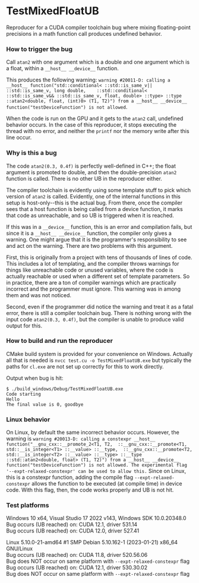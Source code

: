 # TestMixedFloatUB

Reproducer for a CUDA compiler toolchain bug where mixing floating-point precisions in a math function call produces undefined behavior.

### How to trigger the bug

Call `atan2` with one argument which is a double and one argument which is a float, within a `__host__ __device__` function.

This produces the following warning: `warning #20011-D: calling a __host__ function("std::conditional< ::std::is_same_v|| ::std::is_same_v, long double,    ::std::conditional< ::std::is_same_v&& ::std::is_same_v, float, double> ::type> ::type  ::atan2<double, float, (int)0> (T1, T2)") from a __host__ __device__ function("testDeviceFunction") is not allowed`.

When the code is run on the GPU and it gets to the `atan2` call, undefined behavior occurs. In the case of this reproducer, it stops executing the thread with no error, and neither the `printf` nor the memory write after this line occur.

### Why is this a bug

The code `atan2(0.3, 0.4f)` is perfectly well-defined in C++; the float argument is promoted to double, and then the double-precision `atan2` function is called. There is no other UB in the reproducer either.

The compiler toolchain is evidently using some template stuff to pick which version of `atan2` is called. Evidently, one of the internal functions in this setup is host-only--this is the actual bug. From there, once the compiler sees that a host function is being called from a device function, it marks that code as unreachable, and so UB is triggered when it is reached.

If this was in a `__device__` function, this is an error and compilation fails, but since it is a `__host__ __device__` function, the compiler only gives a warning. One might argue that it is the programmer's responsibility to see and act on the warning. There are two problems with this argument.

First, this is originally from a project with tens of thousands of lines of code. This includes a lot of templating, and the compiler throws warnings for things like unreachable code or unused variables, where the code is actually reachable or used when a different set of template parameters. So in practice, there are a ton of compiler warnings which are practically incorrect and the programmer must ignore. This warning was in among them and was not noticed.

Second, even if the programmer did notice the warning and treat it as a fatal error, there is still a compiler toolchain bug. There is nothing wrong with the input code `atan2(0.3, 0.4f)`, but the compiler is unable to produce valid output for this.

### How to build and run the reproducer

CMake build system is provided for your convenience on Windows. Actually all that is needed is `nvcc test.cu -o TestMixedFloatUB.exe` but typically the paths for `cl.exe` are not set up correctly for this to work directly.

Output when bug is hit:
```
$ ./build_windows/Debug/TestMixedFloatUB.exe
Code starting
Hello
The final value is 0, goodbye
```

### Linux behavior

On Linux, by default the same incorrect behavior occurs. However, the warning is `warning #20013-D: calling a constexpr __host__ function("__gnu_cxx::__promote_2<T1, T2,  ::__gnu_cxx::__promote<T1, std::__is_integer<T1> ::__value> ::__type,  ::__gnu_cxx::__promote<T2, std::__is_integer<T2> ::__value> ::__type> ::__type  ::std::atan2<double, float> (T1, T2)") from a __host__ __device__ function("testDeviceFunction") is not allowed. The experimental flag '--expt-relaxed-constexpr' can be used to allow this.` Since on Linux, this is a constexpr function, adding the compile flag `--expt-relaxed-constexpr` allows the function to be executed (at compile time) in device code. With this flag, then, the code works properly and UB is not hit.

### Test platforms

Windows 10 x64, Visual Studio 17 2022 v143, Windows SDK 10.0.20348.0 \
Bug occurs (UB reached) on: CUDA 12.1, driver 531.14 \
Bug occurs (UB reached) on: CUDA 12.0, driver 527.41

Linux 5.10.0-21-amd64 #1 SMP Debian 5.10.162-1 (2023-01-21) x86_64 GNU/Linux \
Bug occurs (UB reached) on: CUDA 11.8, driver 520.56.06 \
Bug does NOT occur on same platform with `--expt-relaxed-constexpr` flag \
Bug occurs (UB reached) on: CUDA 12.1, driver 530.30.02 \
Bug does NOT occur on same platform with `--expt-relaxed-constexpr` flag
